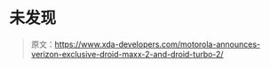 # 未发现

> 原文：<https://www.xda-developers.com/motorola-announces-verizon-exclusive-droid-maxx-2-and-droid-turbo-2/>